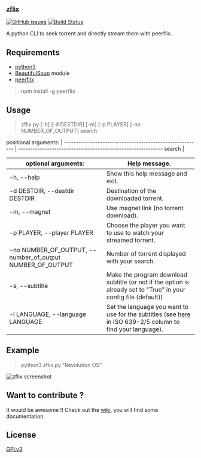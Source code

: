 ### [zflix](http://thomacer.github.io/zflix)
[![GitHub issues](http://img.shields.io/github/issues/thomacer/zflix.svg?style=flat)](https://github.com/thomacer/zflix/issues)
[![Build Status](https://travis-ci.org/thomacer/zflix.svg?branch=master)](https://travis-ci.org/thomacer/zflix)

A python CLI to seek torrent and directly stream them with peerflix.

## Requirements
- [python3](https://www.python.org/downloads/release/python-342/)
- [BeautifulSoup](http://www.crummy.com/software/BeautifulSoup/bs4/doc/#installing-beautiful-soup) module
- [peerflix](https://github.com/mafintosh/peerflix)

> npm install -g peerflix

## Usage

>zflix.py [-h] [-d DESTDIR] [-m] [-p PLAYER] [-no NUMBER_OF_OUTPUT] search

positional arguments:                                     |
--------------------------------------------------------- | ------------------------------------------------------------
search                                                    |


optional arguments:                                       | Help message.
--------------------------------------------------------- | ------------------------------------------------------------
-h, --help                                                | Show this help message and exit.
-d DESTDIR, --destdir DESTDIR                             | Destination of the downloaded torrent.
-m, --magnet                                              | Use magnet link (no torrent download).
-p PLAYER, --player PLAYER                                | Choose the player you want to use to watch your streamed torrent.
-no NUMBER_OF_OUTPUT, --number_of_output NUMBER_OF_OUTPUT | Number of torrent displayed with your search.
-s, --subtitle              |  Make the program download subtitle (or not if the option is already set to "True"  in your config file (default))
  -l LANGUAGE, --language LANGUAGE     |      Set the language you want to use for the subtitles (see [here](http://en.wikipedia.org/wiki/List_of_ISO_639-2_codes) in ISO 639-2/5 column to find your language).


## Example

>python3 zflix.py "Revolution OS"

![zflix screenshot](https://github.com/thomacer/zflix/blob/master/fig/screen.png)


## Want to contribute ?

It would be awesome !! Check out the [wiki](https://github.com/thomacer/zflix/wiki), you will find some documentation.

## License

[GPLv3](https://github.com/thomacer/zflix/blob/master/LICENSE).
